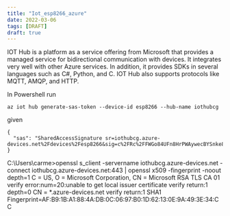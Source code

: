 ```yaml
---
title: "Iot_esp8266_azure"
date: 2022-03-06
tags: [DRAFT]
draft: true
---
```



IOT Hub is a platform as a service offering from Microsoft that provides a managed service for bidirectional communication with devices. It integrates very well with other Azure services. In addition, it provides SDKs in several languages such as C#, Python, and C. IOT Hub also supports protocols like MQTT, AMQP, and HTTP.


In Powershell run

```text
az iot hub generate-sas-token --device-id esp8266 --hub-name iothubcg
```

given

```text
{
  "sas": "SharedAccessSignature sr=iothubcg.azure-devices.net%2Fdevices%2Fesp8266&sig=c%2FRc%2FFWGo84UFn8HrPWAywecBYSnke8a%2BLxXZR84lxU%3D&se=1646589211"
}
```




C:\Users\carme>openssl s_client -servername iothubcg.azure-devices.net -connect iothubcg.azure-devices.net:443 | openssl x509 -fingerprint -noout
depth=1 C = US, O = Microsoft Corporation, CN = Microsoft RSA TLS CA 01
verify error:num=20:unable to get local issuer certificate
verify return:1
depth=0 CN = *.azure-devices.net
verify return:1
SHA1 Fingerprint=AF:B9:1B:A1:88:4A:DB:0C:06:97:B0:1D:62:13:0E:9A:49:3E:34:CC